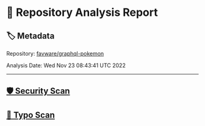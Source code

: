 # 🧪 Repository Analysis Report

## 🏷️ Metadata

Repository:
[favware/graphql-pokemon](https://github.com/favware/graphql-pokemon)

Analysis Date:
Wed Nov 23 08:43:41 UTC 2022

---

## [🛡️ Security Scan](./security)


## [🚫 Typo Scan](./typos)



